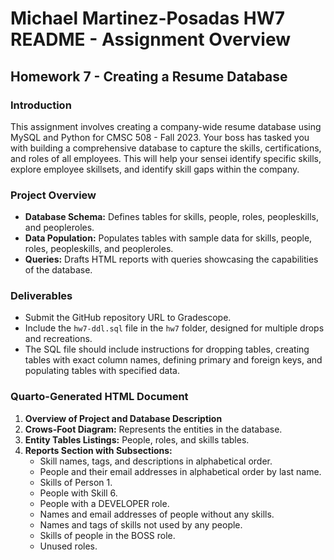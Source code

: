 # Michael Martinez-Posadas HW7 README - Assignment Overview

## Homework 7 - Creating a Resume Database

### Introduction
This assignment involves creating a company-wide resume database using MySQL and Python for CMSC 508 - Fall 2023. Your boss has tasked you with building a comprehensive database to capture the skills, certifications, and roles of all employees. This will help your sensei identify specific skills, explore employee skillsets, and identify skill gaps within the company.

### Project Overview
- **Database Schema:** Defines tables for skills, people, roles, peopleskills, and peopleroles.
- **Data Population:** Populates tables with sample data for skills, people, roles, peopleskills, and peopleroles.
- **Queries:** Drafts HTML reports with queries showcasing the capabilities of the database.

### Deliverables
- Submit the GitHub repository URL to Gradescope.
- Include the `hw7-ddl.sql` file in the `hw7` folder, designed for multiple drops and recreations.
- The SQL file should include instructions for dropping tables, creating tables with exact column names, defining primary and foreign keys, and populating tables with specified data.

### Quarto-Generated HTML Document
1. **Overview of Project and Database Description**
2. **Crows-Foot Diagram:** Represents the entities in the database.
3. **Entity Tables Listings:** People, roles, and skills tables.
4. **Reports Section with Subsections:**
   - Skill names, tags, and descriptions in alphabetical order.
   - People and their email addresses in alphabetical order by last name.
   - Skills of Person 1.
   - People with Skill 6.
   - People with a DEVELOPER role.
   - Names and email addresses of people without any skills.
   - Names and tags of skills not used by any people.
   - Skills of people in the BOSS role.
   - Unused roles.

